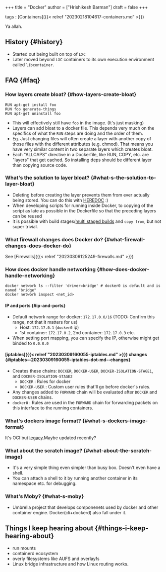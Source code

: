 +++
title = "Docker"
author = ["Hrishikesh Barman"]
draft = false
+++

tags
: [Containers]({{< relref "20230218104617-containers.md" >}})

Ya allah.


## History {#history}

-   Started out being built on top of `LXC`
-   Later moved beyond `LXC` containers to its own execution environment called `libcontainer`.


## FAQ {#faq}


### How layers create bloat? {#how-layers-create-bloat}

```text
RUN apt-get install foo
RUN foo generate-things
RUN apt-get uninstall foo
```

-   This will effectively still have `foo` in the image. (It's just masking)
-   Layers can add bloat to a docker file. This depends very much on the specifics of what the `RUN` steps are doing and the order of them.
-   Eg. Just changing files will often create a layer with another copy of those files with the different attributes (e.g. chmod). That means you have very similar content in two separate layers which creates bloat.
-   Each "ALLCAPS" directive in a Dockerfile, like RUN, COPY, etc. are "layers" that get cached. So installing deps should be different layer than copying source code.


### What's the solution to layer bloat? {#what-s-the-solution-to-layer-bloat}

-   Deleting before creating the layer prevents them from ever actually being stored. You can do this with [HEREDOC](https://www.docker.com/blog/introduction-to-heredocs-in-dockerfiles/) :)
-   When developing scripts for running inside Docker, to copying of the script as late as possible in the Dockerfile so that the preceding layers can be reused
-   It is possible with build stages/[multi staged builds](https://docs.docker.com/build/building/multi-stage/) and `copy from`, but not super trivial.


### What firewall changes does Docker do? {#what-firewall-changes-does-docker-do}

See [Firewalls]({{< relref "20230306125249-firewalls.md" >}})


### How does docker handle networking {#how-does-docker-handle-networking}

```shell
docker network ls --filter 'driver=bridge' # docker0 is default and is named "bridge"
docker network inspect <net_id>
```


#### IP and ports {#ip-and-ports}

-   Default network range for docker: `172.17.0.0/16` (TODO: Confirm this range, not that it matters for us)
    -   Host: `172.17.0.1` (`docker0` ip)
    -   1st container: `172.17.0.2`, 2nd container: `172.17.0.3` etc.
-   When setting port mapping, you can specify the IP, otherwise might get binded to `0.0.0.0`


#### [iptables]({{< relref "20230309160055-iptables.md" >}}) changes {#iptables--20230309160055-iptables-dot-md--changes}

-   Creates these chains: `DOCKER`, `DOCKER-USER`, `DOCKER-ISOLATION-STAGE1`, and `DOCKER-ISOLATION-STAGE2`
    -   `DOCKER` : Rules for docker
    -   `DOCKER-USER` : Custom user rules that'll go before docker's rules.
-   Any changes added to `FORWARD` chain will be evaluated after `DOCKER` and `DOCKER-USER` chains.
-   `docker0` : Rules are used in the `FORWARD` chain for forwarding packets on this interface to the running containers.


### What's dockers image format? {#what-s-dockers-image-format}

It's OCI but [legacy](https://github.com/moby/moby/issues/25779).Maybe updated recently?


### What about the scratch image? {#what-about-the-scratch-image}

-   It's a very simple thing even simpler than busy box. Doesn't even have a shell.
-   You can attach a shell to it by running another container in its namespace etc. for debugging.


### What's Moby? {#what-s-moby}

-   Umbrella project that develops componenets used by docker and other container engine. Docker(cli+dockerd) also fall under it.


## Things I keep hearing about {#things-i-keep-hearing-about}

-   run mounts
-   containerd ecosystem
-   overly filesystems like AUFS and overlayfs
-   Linux bridge infrastructure and how Linux routing works.
